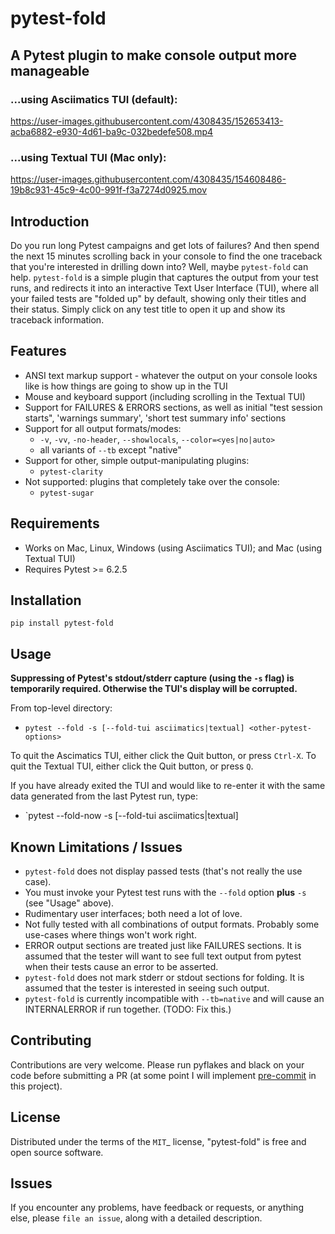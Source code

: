 # pytest-fold
## A Pytest plugin to make console output more manageable

### ...using Asciimatics TUI (default):
https://user-images.githubusercontent.com/4308435/152653413-acba6882-e930-4d61-ba9c-032bedefe508.mp4

### ...using Textual TUI (Mac only):
https://user-images.githubusercontent.com/4308435/154608486-19b8c931-45c9-4c00-991f-f3a7274d0925.mov

## Introduction
Do you run long Pytest campaigns and get lots of failures? And then spend the next 15 minutes scrolling back in your console to find the one traceback that you're interested in drilling down into? Well, maybe `pytest-fold` can help. `pytest-fold` is a simple plugin that captures the output from your test runs, and redirects it into an interactive Text User Interface (TUI), where all your failed tests are "folded up" by default, showing only their titles and their status. Simply click on any test title to open it up and show its traceback information.

## Features
- ANSI text markup support - whatever the output on your console looks like is how things are going to show up in the TUI
- Mouse and keyboard support (including scrolling in the Textual TUI)
- Support for FAILURES & ERRORS sections, as well as initial "test session starts", 'warnings summary', 'short test summary info' sections
- Support for all output formats/modes:
  - `-v`, `-vv`, `-no-header`, `--showlocals`, `--color=<yes|no|auto>`
  - all variants of `--tb` except "native"
- Support for other, simple output-manipulating plugins:
  - `pytest-clarity`
- Not supported: plugins that completely take over the console:
  - `pytest-sugar`

## Requirements
- Works on Mac, Linux, Windows (using Asciimatics TUI); and Mac (using Textual TUI)
- Requires Pytest >= 6.2.5

## Installation
`pip install pytest-fold`

## Usage
**Suppressing of Pytest's stdout/stderr capture (using the `-s` flag) is temporarily required. Otherwise the TUI's display will be corrupted.**

From top-level directory:

* `pytest --fold -s [--fold-tui asciimatics|textual] <other-pytest-options>`

To quit the Ascimatics TUI, either click the Quit button, or press `Ctrl-X`. To quit the Textual TUI, either click the Quit button, or press `Q`.

If you have already exited the TUI and would like to re-enter it with the same data generated from the last Pytest run, type:

* `pytest --fold-now -s [--fold-tui asciimatics|textual]

## Known Limitations / Issues
- `pytest-fold` does not display passed tests (that's not really the use case).
- You must invoke your Pytest test runs with the `--fold` option **plus** `-s` (see "Usage" above).
- Rudimentary user interfaces; both need a lot of love.
- Not fully tested with all combinations of output formats. Probably some use-cases where things won't work right.
- ERROR output sections are treated just like FAILURES sections. It is assumed that the tester will want to see full text output from pytest when their tests cause an error to be asserted.
- `pytest-fold` does not mark stderr or stdout sections for folding. It is assumed that the tester is interested in seeing such output.
- `pytest-fold` is currently incompatible with `--tb=native` and will cause an INTERNALERROR if run together. (TODO: Fix this.)

## Contributing
Contributions are very welcome.
Please run pyflakes and black on your code before submitting a PR (at some point I will implement [pre-commit](https://pypi.org/project/pre-commit/) in this project).

## License
Distributed under the terms of the `MIT`_ license, "pytest-fold" is free and open source software.

## Issues
If you encounter any problems, have feedback or requests, or anything else, please `file an issue`, along with a detailed description.
